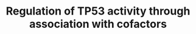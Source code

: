 ---
annotations:
- type: Pathway Ontology
  value: p53 signaling pathway
authors:
- ReactomeTeam
- Lindarieswijk
- Eweitz
description: Association of TP53 (p53) with various transcriptional co-factors can
  promote, inhibit or provide specificity towards either transcription of cell cycle
  arrest genes or transcription of cell death genes. Binding of the zinc finger protein
  ZNF385A (HZF), which is a transcriptional target of TP53, stimulates transcription
  of cell cycle arrest genes, such as CDKN1A (Das et al. 2007). Binding of POU4F1
  (BRN3A) to TP53 also stimulates transcription of cell cycle arrest genes while inhibiting
  transcription of pro-apoptotic genes (Budhram-Mahadeo et al. 1999, Hudson et al.
  2005).<p>Binding of ASPP family proteins PPP1R13B (ASPP1) or TP53BP2 (ASPP2) to
  TP53 stimulates transcription of pro-apoptotic TP53 targets (Samuels-Lev et al.
  2001, Bergamaschi et al. 2004). Binding of the ASPP family member PPP1R13L (iASSP)
  inhibits TP53-mediated activation of pro-apoptotic genes probably by interfering
  with binding of stimulatory ASPPs to TP53 (Bergamaschi et al. 2003). Transcription
  of pro-apoptotic genes is also stimulated by binding of TP53 to POU4F2 (BRN3B) (Budrham-Mahadeo
  et al. 2006, Budhram-Mahadeo et al. 2014) or to hCAS/CSE1L (Tanaka et al. 2007).<p>Binding
  of co-factors to TP53 can also affect protein stability. For example, PHF20 binds
  to TP53 dimethylated on lysine residues K370 and K382 by unidentified protein lysine
  methyltransferase(s) and interferes with MDM2 binding, resulting in prolonged TP53
  half-life (Cui et al. 2012). Long noncoding RNAs can contribute to p53-dependent
  transcriptional responses (Huarte et al. 2010). For a general review on this topic,
  see Espinosa 2008, Beckerman and Prives 2010, Murray-Zmijewski et al. 2008, An et
  al. 2004 and Barsotti and Prives 2010.   View original pathway at [http://www.reactome.org/PathwayBrowser/#DIAGRAM=6804759
  Reactome].
last-edited: 2021-05-09
organisms:
- Homo sapiens
redirect_from:
- /index.php/Pathway:WP3798
- /instance/WP3798
schema-jsonld:
- '@context': https://schema.org/
  '@id': https://wikipathways.github.io/pathways/WP3798.html
  '@type': Dataset
  creator:
    '@type': Organization
    name: WikiPathways
  description: Association of TP53 (p53) with various transcriptional co-factors can
    promote, inhibit or provide specificity towards either transcription of cell cycle
    arrest genes or transcription of cell death genes. Binding of the zinc finger
    protein ZNF385A (HZF), which is a transcriptional target of TP53, stimulates transcription
    of cell cycle arrest genes, such as CDKN1A (Das et al. 2007). Binding of POU4F1
    (BRN3A) to TP53 also stimulates transcription of cell cycle arrest genes while
    inhibiting transcription of pro-apoptotic genes (Budhram-Mahadeo et al. 1999,
    Hudson et al. 2005).<p>Binding of ASPP family proteins PPP1R13B (ASPP1) or TP53BP2
    (ASPP2) to TP53 stimulates transcription of pro-apoptotic TP53 targets (Samuels-Lev
    et al. 2001, Bergamaschi et al. 2004). Binding of the ASPP family member PPP1R13L
    (iASSP) inhibits TP53-mediated activation of pro-apoptotic genes probably by interfering
    with binding of stimulatory ASPPs to TP53 (Bergamaschi et al. 2003). Transcription
    of pro-apoptotic genes is also stimulated by binding of TP53 to POU4F2 (BRN3B)
    (Budrham-Mahadeo et al. 2006, Budhram-Mahadeo et al. 2014) or to hCAS/CSE1L (Tanaka
    et al. 2007).<p>Binding of co-factors to TP53 can also affect protein stability.
    For example, PHF20 binds to TP53 dimethylated on lysine residues K370 and K382
    by unidentified protein lysine methyltransferase(s) and interferes with MDM2 binding,
    resulting in prolonged TP53 half-life (Cui et al. 2012). Long noncoding RNAs can
    contribute to p53-dependent transcriptional responses (Huarte et al. 2010). For
    a general review on this topic, see Espinosa 2008, Beckerman and Prives 2010,
    Murray-Zmijewski et al. 2008, An et al. 2004 and Barsotti and Prives 2010.   View
    original pathway at [http://www.reactome.org/PathwayBrowser/#DIAGRAM=6804759 Reactome].
  keywords:
  - ATP
  - BANP
  - 'ZNF385A '
  - 'Me2K-370,382-TP53 '
  - PPP1R13L
  - 'p-T309,S474-AKT2 '
  - Gene
  - Cell Cycle Genes
  - ADP
  - 'TP53 '
  - 'TP53BP2 '
  - 'PPP1R13L '
  - p-T,p-S-AKT
  - Cell Death Genes
  - 'BANP '
  - 'PPP1R13B '
  - ZNF385A
  - TP53:BANP
  - ZNF385A Gene
  - TP53 Regulates
  - 'TP63 '
  - Regulation of TP53
  - 'p-T308,S473-AKT1 '
  - 'p-T305,S472-AKT3 '
  - (p-S15,S20-TP53,TP63,TP73):PPP1R13L
  - 'p-S15,S20-TP53 '
  - PHF20
  - Tetramer:ZNF385A
  - PPP1R13B,TP53BP2
  - 'PHF20 '
  - p-S15,S20-TP53,TP63,TP73
  - p-S15,S20-TP53
  - Me2-K370,K382-TP53
  - Transcription of
  - POU4F1
  - Tetramer:POU4F1
  - 'POU4F2 '
  - Tetramer:POU4F2
  - Phosphorylation
  - 'TP73 '
  - TP53 Tetramer
  - 'POU4F1 '
  - POU4F2
  - Tetramer
  - p-S291-PHF20
  - Activity through
  - PHF20:Me2-K370,K382-TP53 Tetramer
  - (p-S15,S20-TP53,TP63,TP73):(PPP1R13B,TP53BP2)
  - 'ZNF385A Gene '
  license: CC0
  name: Regulation of TP53 activity through association with cofactors
seo: CreativeWork
title: Regulation of TP53 activity through association with cofactors
wpid: WP3798
---